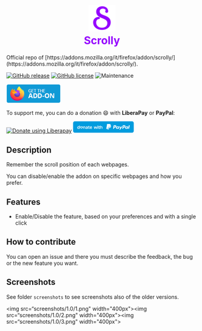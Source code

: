 <h1 align="center">
    <br>
    <img width="70" src="img/icon.svg" alt="Scrolly" />
    <br>
    <span style="color:#9500FF">Scrolly</span>
    <br>
</h1>
Official repo of [https://addons.mozilla.org/it/firefox/addon/scrolly/](https://addons.mozilla.org/it/firefox/addon/scrolly/).

[![GitHub release](https://img.shields.io/github/release/Sav22999/scrolly.svg)](https://github.com/Sav22999/scrolly/releases/) [![GitHub license](https://img.shields.io/github/license/Sav22999/scrolly.svg)](https://github.com/Sav22999/scrolly/blob/master/LICENSE) ![Maintenance](https://img.shields.io/badge/Maintained%3F-yes-green.svg)

[<img src="img/firefoxAddons.png" height="50px">](https://addons.mozilla.org/it/firefox/addon/scrolly/) 

To support me, you can do a donation :smile: with **LiberaPay** or **PayPal**:

<a href="https://liberapay.com/Sav22999/donate"><img alt="Donate using Liberapay" src="https://liberapay.com/assets/widgets/donate.svg"></a> [<img src="img/paypal.svg" width="160px"></img>](https://paypal.me/saveriomorelli)

## Description

Remember the scroll position of each webpages.

You can disable/enable the addon on specific webpages and how you prefer.

## Features

- Enable/Disable the feature, based on your preferences and with a single click

## How to contribute

You can open an issue and there you must describe the feedback, the bug or the new feature you want.

## Screenshots

See folder <code>screenshots</code> to see screenshots also of the older versions.

<img src=“screenshots/1.0/1.png" width="400px"></img><img src=“screenshots/1.0/2.png" width="400px"></img><img src=“screenshots/1.0/3.png" width="400px"></img>
